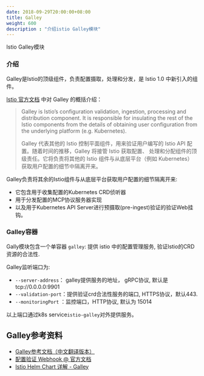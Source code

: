 ```yaml
---
date: 2018-09-29T20:00:00+08:00
title: Galley
weight: 600
description : "介绍istio Galley模块"
---
```


Istio Galley模块

### 介绍

Galley是Istio的顶级组件，负责配置摄取，处理和分发，是 Istio 1.0 中新引入的组件。



[Istio  官方文档](<https://istio.io/docs/concepts/what-is-istio/>) 中对 Galley 的概括介绍：

> Galley is Istio’s configuration validation, ingestion, processing and distribution component. It is responsible for insulating the rest of the Istio components from the details of obtaining user configuration from the underlying platform (e.g. Kubernetes).
>
> Galley 代表其他的 Istio 控制平面组件，用来验证用户编写的 Istio API 配置。随着时间的推移，Galley 将接管 Istio 获取配置、 处理和分配组件的顶级责任。它将负责将其他的 Istio 组件与从底层平台（例如 Kubernetes）获取用户配置的细节中隔离开来。

Galley负责将其余的Istio组件与从底层平台获取用户配置的细节隔离开来:

- 它包含用于收集配置的Kubernetes CRD侦听器
- 用于分发配置的MCP协议服务器实现
- 以及用于Kubernetes API Server进行预摄取(pre-ingest)验证的验证Web挂钩。



### Galley容器

Gally模块包含一个单容器 `galley`: 提供 istio 中的配置管理服务, 验证Istio的CRD 资源的合法性.

Galley监听端口为:

- `--server-address`： galley提供服务的地址， gRPC协议, 默认是tcp://0.0.0.0:9901
- `--validation-port`：提供验证crd合法性服务的端口, HTTPS协议，默认443.
- `--monitoringPort` ：监控端口，HTTP协议, 默认为 15014

以上端口通过k8s service`istio-galley`对外提供服务。



## Galley参考资料

- [Galley参考文档（中文翻译版本）](https://istio.io/zh/docs/reference/commands/galley/)
- [配置验证 Webhook @ 官方文档](https://istio.io/zh/help/ops/setup/validation/)
- [Istio Helm Chart 详解 - Galley](https://blog.fleeto.us/post/istio-helm-deep-dive-galley/)